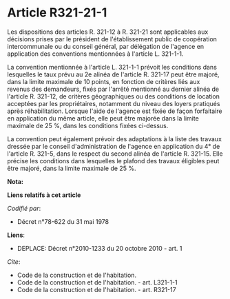 # Article R321-21-1

Les dispositions des articles R. 321-12 à R. 321-21 sont applicables aux décisions prises par le président de l'établissement
public de coopération intercommunale ou du conseil général, par délégation de l'agence en application des conventions
mentionnées à l'article L. 321-1-1.

La convention mentionnée à l'article L. 321-1-1 prévoit les conditions dans lesquelles le taux prévu au 2e alinéa de
l'article R. 321-17 peut être majoré, dans la limite maximale de 10 points, en fonction de critères liés aux revenus des
demandeurs, fixés par l'arrêté mentionné au dernier alinéa de l'article R. 321-12, de critères géographiques ou des
conditions de location acceptées par les propriétaires, notamment du niveau des loyers pratiqués après réhabilitation.
Lorsque l'aide de l'agence est fixée de façon forfaitaire en application du même article, elle peut être majorée dans la
limite maximale de 25 %, dans les conditions fixées ci-dessus.

La convention peut également prévoir des adaptations à la liste des travaux dressée par le conseil d'administration de
l'agence en application du 4° de l'article R. 321-5, dans le respect du second alinéa de l'article R. 321-15. Elle précise
les conditions dans lesquelles le plafond des travaux éligibles peut être majoré, dans la limite maximale de 25 %.

**Nota:**



**Liens relatifs à cet article**

_Codifié par_:

  - Décret n°78-622 du 31 mai 1978

**Liens**:

  - DEPLACE: Décret n°2010-1233 du 20 octobre 2010 - art. 1

_Cite_:

  - Code de la construction et de l'habitation.
  - Code de la construction et de l'habitation. - art. L321-1-1
  - Code de la construction et de l'habitation. - art. R321-17
